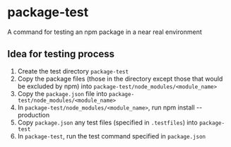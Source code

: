 # package-test
A command for testing an npm package in a near real environment

## Idea for testing process
1. Create the test directory `package-test`
1. Copy the package files (those in the directory except those that would be excluded by npm) into `package-test/node_modules/<module_name>`
1. Copy the `package.json` file into `package-test/node_modules/<module_name>`
1. In `package-test/node_modules/<module_name>`, run npm install --production
1. Copy `package.json` any test files (specified in `.testfiles`) into `package-test`
1. In `package-test`, run the test command specified in `package.json`
